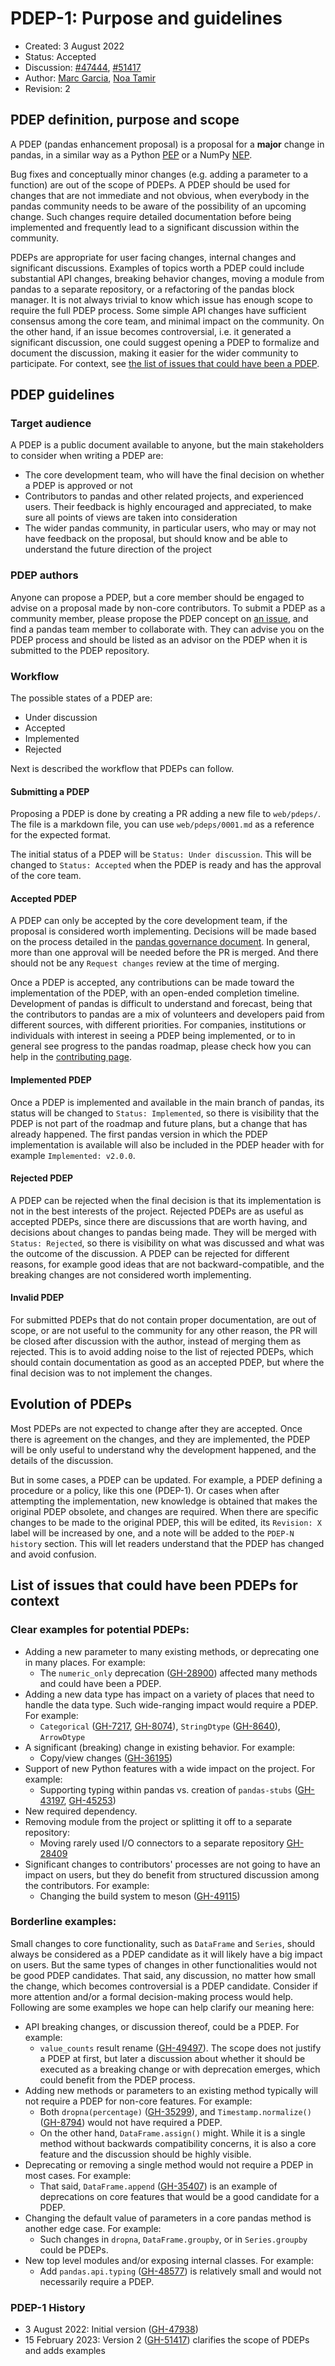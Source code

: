 # PDEP-1: Purpose and guidelines

- Created: 3 August 2022
- Status: Accepted
- Discussion: [#47444](https://github.com/pandas-dev/pandas/pull/47444),
  [#51417](https://github.com/pandas-dev/pandas/pull/51417)
- Author: [Marc Garcia](https://github.com/datapythonista),
  [Noa Tamir](https://github.com/noatamir)
- Revision: 2

## PDEP definition, purpose and scope

A PDEP (pandas enhancement proposal) is a proposal for a **major** change in
pandas, in a similar way as a Python [PEP](https://peps.python.org/pep-0001/)
or a NumPy [NEP](https://numpy.org/neps/nep-0000.html).

Bug fixes and conceptually minor changes (e.g. adding a parameter to a function) are out of the
scope of PDEPs. A PDEP should be used for changes that are not immediate and not obvious, when
everybody in the pandas community needs to be aware of the possibility of an upcoming change.
Such changes require detailed documentation before being implemented and frequently lead to a
significant discussion within the community.

PDEPs are appropriate for user facing changes, internal changes and significant discussions.
Examples of topics worth a PDEP could include substantial API changes, breaking behavior changes,
moving a module from pandas to a separate repository, or a refactoring of the pandas block manager.
It is not always trivial to know which issue has enough scope to require the full PDEP process.
Some simple API changes have sufficient consensus among the core team, and minimal impact on the
community. On the other hand, if an issue becomes controversial, i.e. it generated a significant
discussion, one could suggest opening a PDEP to formalize and document the discussion, making it
easier for the wider community to participate. For context, see
[the list of issues that could have been a PDEP](#List-of-issues).

## PDEP guidelines

### Target audience

A PDEP is a public document available to anyone, but the main stakeholders to
consider when writing a PDEP are:

- The core development team, who will have the final decision on whether a PDEP
  is approved or not
- Contributors to pandas and other related projects, and experienced users. Their
  feedback is highly encouraged and appreciated, to make sure all points of views
  are taken into consideration
- The wider pandas community, in particular users, who may or may not have feedback
  on the proposal, but should know and be able to understand the future direction of
  the project

### PDEP authors

Anyone can propose a PDEP, but a core member should be engaged to advise on a proposal made by
non-core contributors. To submit a PDEP as a community member, please propose the PDEP concept on
[an issue](https://github.com/pandas-dev/pandas/issues/new/choose), and find a pandas team
member to collaborate with. They can advise you on the PDEP process and should be listed as an
advisor on the PDEP when it is submitted to the PDEP repository.

### Workflow

The possible states of a PDEP are:

- Under discussion
- Accepted
- Implemented
- Rejected

Next is described the workflow that PDEPs can follow.

#### Submitting a PDEP

Proposing a PDEP is done by creating a PR adding a new file to `web/pdeps/`.
The file is a markdown file, you can use `web/pdeps/0001.md` as a reference
for the expected format.

The initial status of a PDEP will be `Status: Under discussion`. This will be changed to
`Status: Accepted` when the PDEP is ready and has the approval of the core team.

#### Accepted PDEP

A PDEP can only be accepted by the core development team, if the proposal is considered
worth implementing. Decisions will be made based on the process detailed in the
[pandas governance document](https://github.com/pandas-dev/pandas-governance/blob/master/governance.md).
In general, more than one approval will be needed before the PR is merged. And
there should not be any `Request changes` review at the time of merging.

Once a PDEP is accepted, any contributions can be made toward the implementation of the PDEP,
with an open-ended completion timeline. Development of pandas is difficult to understand and
forecast, being that the contributors to pandas are a mix of volunteers and developers paid from different sources,
with different priorities. For companies, institutions or individuals with interest in seeing a
PDEP being implemented, or to in general see progress to the pandas roadmap, please check how
you can help in the [contributing page](/contribute.html).

#### Implemented PDEP

Once a PDEP is implemented and available in the main branch of pandas, its
status will be changed to `Status: Implemented`, so there is visibility that the PDEP
is not part of the roadmap and future plans, but a change that has already
happened. The first pandas version in which the PDEP implementation is
available will also be included in the PDEP header with for example
`Implemented: v2.0.0`.

#### Rejected PDEP

A PDEP can be rejected when the final decision is that its implementation is
not in the best interests of the project. Rejected PDEPs are as useful as accepted
PDEPs, since there are discussions that are worth having, and decisions about
changes to pandas being made. They will be merged with `Status: Rejected`, so
there is visibility on what was discussed and what was the outcome of the
discussion. A PDEP can be rejected for different reasons, for example good ideas
that are not backward-compatible, and the breaking changes are not considered worth
implementing.

#### Invalid PDEP

For submitted PDEPs that do not contain proper documentation, are out of scope, or
are not useful to the community for any other reason, the PR will be closed after
discussion with the author, instead of merging them as rejected. This is to avoid
adding noise to the list of rejected PDEPs, which should contain documentation as
good as an accepted PDEP, but where the final decision was to not implement the changes.

## Evolution of PDEPs

Most PDEPs are not expected to change after they are accepted. Once there is agreement on the changes,
and they are implemented, the PDEP will be only useful to understand why the development happened,
and the details of the discussion.

But in some cases, a PDEP can be updated. For example, a PDEP defining a procedure or
a policy, like this one (PDEP-1). Or cases when after attempting the implementation,
new knowledge is obtained that makes the original PDEP obsolete, and changes are
required. When there are specific changes to be made to the original PDEP, this will
be edited, its `Revision: X` label will be increased by one, and a note will be added
to the `PDEP-N history` section. This will let readers understand that the PDEP has
changed and avoid confusion.

## <a id="List-of-issues"></a> List of issues that could have been PDEPs for context
### Clear examples for potential PDEPs:

- Adding a new parameter to many existing methods, or deprecating one in many places. For example:
  - The `numeric_only` deprecation ([GH-28900][28900]) affected many methods and could have been a PDEP.
- Adding a new data type has impact on a variety of places that need to handle the data type.
  Such wide-ranging impact would require a PDEP. For example:
  - `Categorical` ([GH-7217][7217], [GH-8074][8074]), `StringDtype` ([GH-8640][8640]), `ArrowDtype`
- A significant (breaking) change in existing behavior. For example:
  - Copy/view changes ([GH-36195][36195])
- Support of new Python features with a wide impact on the project. For example:
  - Supporting typing within pandas vs. creation of `pandas-stubs` ([GH-43197][43197],
    [GH-45253][45253])
- New required dependency.
- Removing module from the project or splitting it off to a separate repository:
  - Moving rarely used I/O connectors to a separate repository [GH-28409](28409)
- Significant changes to contributors' processes are not going to have an impact on users, but
they do benefit from structured discussion among the contributors. For example:
  - Changing the build system to meson ([GH-49115][49115])

### Borderline examples:
Small changes to core functionality, such as `DataFrame` and `Series`, should always be
considered as a PDEP candidate as it will likely have a big impact on users. But the same types
of changes in other functionalities would not be good PDEP candidates. That said, any discussion,
no matter how small the change, which becomes controversial is a PDEP candidate. Consider if more
attention and/or a formal decision-making process would help. Following are some examples we
hope can help clarify our meaning here:

- API breaking changes, or discussion thereof, could be a PDEP. For example:
  - `value_counts` result rename ([GH-49497][49497]). The scope does not justify a PDEP at first, but later a
    discussion about whether it should be executed as a breaking change or with deprecation
    emerges, which could benefit from the PDEP process.
- Adding new methods or parameters to an existing method typically will not require a PDEP for
  non-core features. For example:
  - Both `dropna(percentage)` ([GH-35299][35299]), and `Timestamp.normalize()` ([GH-8794][8794])
    would not have required a PDEP.
  - On the other hand, `DataFrame.assign()` might. While it is a single method without backwards
    compatibility concerns, it is also a core feature and the discussion should be highly visible.
- Deprecating or removing a single method would not require a PDEP in most cases. For example:
  - That said, `DataFrame.append` ([GH-35407][35407]) is an example of deprecations on core
    features that would be a good candidate for a PDEP.
- Changing the default value of parameters in a core pandas method is another edge case. For
  example:
  - Such changes in `dropna`,  `DataFrame.groupby`, or in `Series.groupby` could be PDEPs.
- New top level modules and/or exposing internal classes. For example:
  - Add `pandas.api.typing` ([GH-48577][48577]) is relatively small and would not necessarily
    require a PDEP.


### PDEP-1 History

- 3 August 2022: Initial version ([GH-47938][47938])
- 15 February 2023: Version 2 ([GH-51417][51417]) clarifies the scope of PDEPs and adds examples

[7217]: https://github.com/pandas-dev/pandas/pull/7217
[8074]: https://github.com/pandas-dev/pandas/issues/8074
[8640]: https://github.com/pandas-dev/pandas/issues/8640
[36195]: https://github.com/pandas-dev/pandas/issues/36195
[43197]: https://github.com/pandas-dev/pandas/issues/43197
[45253]: https://github.com/pandas-dev/pandas/issues/45253
[49497]: https://github.com/pandas-dev/pandas/issues/49497
[35299]: https://github.com/pandas-dev/pandas/issues/35299
[8794]: https://github.com/pandas-dev/pandas/issues/8794
[6249]: https://github.com/pandas-dev/pandas/issues/6249
[48577]: https://github.com/pandas-dev/pandas/issues/48577
[49115]: https://github.com/pandas-dev/pandas/pull/49115
[28409]: https://github.com/pandas-dev/pandas/issues/28409
[47938]: https://github.com/pandas-dev/pandas/pull/47938
[51417]: https://github.com/pandas-dev/pandas/pull/51417
[28900]: https://github.com/pandas-dev/pandas/issues/28900
[35407]: https://github.com/pandas-dev/pandas/issues/35407
